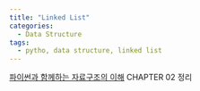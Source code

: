 ```yaml
---
title: "Linked List"
categories:
  - Data Structure
tags:
  - pytho, data structure, linked list
---
```


[파이썬과 함께하는 자료구조의 이해](http://www.yes24.com/Product/Goods/57949931) CHAPTER 02 정리

